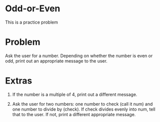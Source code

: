 # Odd-or-Even

This is a practice problem

# Problem

Ask the user for a number. Depending on whether the number is even or odd, print out an appropriate message to the user.

# Extras

1) If the number is a multiple of 4, print out a different message.

2) Ask the user for two numbers: one number to check (call it num) and one number to divide by (check). If check divides evenly into num, tell that to the user. If not, print a different appropriate message.
